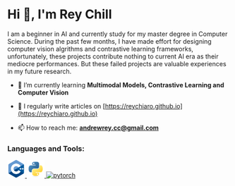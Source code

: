 # Hi 👋, I'm Rey Chill

I am a beginner in AI and currently study for my master degree in Computer Science.
During the past few months, I have made effort for designing computer vision algrithms and contrastive learning frameworks, unfortunately, these projects contribute nothing to current AI era as their mediocre performances. But these failed projects are valuable experiences in my future research. 

- 🌱 I’m currently learning **Multimodal Models, Contrastive Learning and Computer Vision**

- 📝 I regularly write articles on [https://reychiaro.github.io](https://reychiaro.github.io)

- 📫 How to reach me: **andrewrey.cc@gmail.com**

<h3 align="left">Languages and Tools:</h3>
<p align="left"> <a href="https://www.w3schools.com/cpp/" target="_blank" rel="noreferrer"> <img src="https://raw.githubusercontent.com/devicons/devicon/master/icons/cplusplus/cplusplus-original.svg" alt="cplusplus" width="40" height="40"/> </a> <a href="https://www.python.org" target="_blank" rel="noreferrer"> <img src="https://raw.githubusercontent.com/devicons/devicon/master/icons/python/python-original.svg" alt="python" width="40" height="40"/> </a> <a href="https://pytorch.org/" target="_blank" rel="noreferrer"> <img src="https://www.vectorlogo.zone/logos/pytorch/pytorch-icon.svg" alt="pytorch" width="40" height="40"/> </a> </p>
